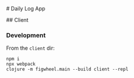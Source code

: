 # Daily Log App

## Client

### Development
From the `client` dir:
```
npm i
npx webpack
clojure -m figwheel.main --build client --repl
```
